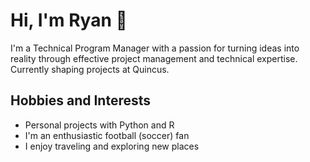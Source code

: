 # Hi, I'm Ryan 👋

I'm a Technical Program Manager with a passion for turning ideas into reality through effective project management and technical expertise. Currently shaping projects at Quincus.

## Hobbies and Interests
- Personal projects with Python and R
- I'm an enthusiastic football (soccer) fan
- I enjoy traveling and exploring new places
